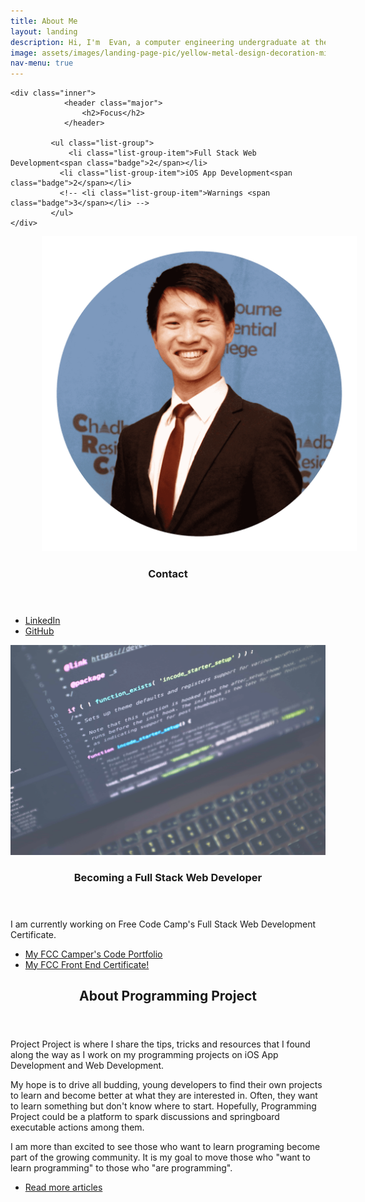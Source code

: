 ```yaml
---
title: About Me
layout: landing
description: Hi, I'm  Evan, a computer engineering undergraduate at the University of Wisconsin-Madison, U.S.
image: assets/images/landing-page-pic/yellow-metal-design-decoration-min.jpg
nav-menu: true
---
```


<!-- Main -->
<div id="main">

<!-- One -->
<section id="one">

	<div class="inner">
				<header class="major">
					<h2>Focus</h2>
				</header>

			 <ul class="list-group">
				 <li class="list-group-item">Full Stack Web Development<span class="badge">2</span></li>
			   <li class="list-group-item">iOS App Development<span class="badge">2</span></li>
			   <!-- <li class="list-group-item">Warnings <span class="badge">3</span></li> -->
			 </ul>
	</div>
</section>

<!-- Two -->
<section id="two" class="spotlights">
	<section>
		<a href="#" class="image" style="padding: 50px;">
			<img src="assets/images/landing-page-pic/profilePic1-min.png" alt="" data-position="center center" class="landing-profile-pic"/>
		</a>
		<div class="content">
			<div class="inner">
				<header class="major">
					<h3>Contact</h3>
				</header>
				<!-- <p></p> -->
				<ul class="actions">
					<li><a href="{{ site.linkedin_url }}" class="button social-btn"><i class="fa fa-linkedin-square" aria-hidden="true"></i> LinkedIn</a></li>
					<li><a href="{{ site.github_url }}" class="button social-btn"><i class="fa fa-github-square" aria-hidden="true"></i> GitHub </a></li>
				</ul>
			</div>
		</div>
	</section>
	<section>
		<a href="#" class="image">
			<img src="assets/images/landing-page-pic/luca-bravo-217276-min.jpg" alt="" data-position="top center" style="opacity: 0.7"/>
		</a>
		<div class="content">
			<div class="inner">
				<header class="major">
					<h3>Becoming a Full Stack Web Developer</h3>
				</header>
					<p>I am currently working on Free Code Camp's Full Stack Web Development Certificate.</p>
				<ul class="actions">			
					<li  class="landing-fcc"><a href="https://www.freecodecamp.com/e-mech" class="button">My FCC Camper's Code Portfolio</a></li>
					<li class="landing-fcc"><a href="https://www.freecodecamp.com/e-mech/front-end-certification" class="button">My FCC Front End Certificate!</a></li>
				</ul>
			</div>
		</div>
	</section>
	<!-- <section>
		<a href="generic.html" class="image">
			<img src="assets/images/pic10.jpg" alt="" data-position="25% 25%" />
		</a>
		<div class="content">
			<div class="inner">
				<header class="major">
					<h3>PomoFocus iOS App</h3>
				</header>

				<p>PomoFocus is a productivity app that is designed based on a few productivity strategies that I personally am using and find them effective in maintaining my workflow.</p>
				<p>Essentially it is:  <b>"A productivity technique now built into an app!"</b></p>
				<ul class="actions">
					<li><a href="generic.html" class="button">Learn more</a></li>
				</ul>
			</div>
		</div>
	</section> -->
</section>

<!-- Three -->
<section id="three">
	<div class="inner">
		<header class="major">
			<h2>About Programming Project</h2>
		</header>
		<p>Project Project is where I share the tips, tricks and resources that I found along the way as I work on my programming projects on iOS App Development and Web Development.</p>
		<p>My hope is to drive all budding, young developers to find their own projects to learn and become better at what they are interested in. Often, they want to learn something but don't know where to start. Hopefully, Programming Project could be a platform to spark discussions and springboard executable actions among them.</p>
		<p>I am more than excited to see those who want to learn programing become part of the growing community. It is my goal to move those who "want to learn programming" to those who "are programming".</p>
		<ul class="actions">
			<li><a href="all_posts.html" class="button next">Read more articles</a></li>
		</ul>
	</div>
</section>

</div>
